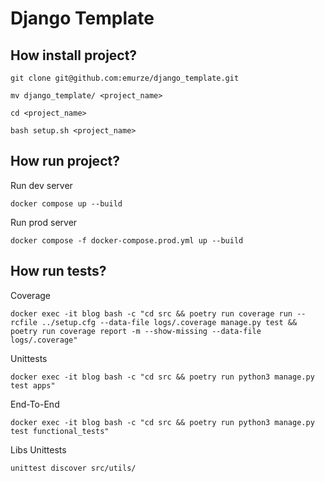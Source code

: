 # Django Template

## How install project?

```
git clone git@github.com:emurze/django_template.git
```

```
mv django_template/ <project_name>
```

```
cd <project_name>
```

```
bash setup.sh <project_name>
```


## How run project?

Run dev server

```
docker compose up --build
```

Run prod server

```
docker compose -f docker-compose.prod.yml up --build
```


## How run tests?

Coverage
```
docker exec -it blog bash -c "cd src && poetry run coverage run --rcfile ../setup.cfg --data-file logs/.coverage manage.py test && poetry run coverage report -m --show-missing --data-file logs/.coverage"
```

Unittests
```
docker exec -it blog bash -c "cd src && poetry run python3 manage.py test apps"
```

End-To-End
```
docker exec -it blog bash -c "cd src && poetry run python3 manage.py test functional_tests"
```

Libs Unittests
```
unittest discover src/utils/
```

